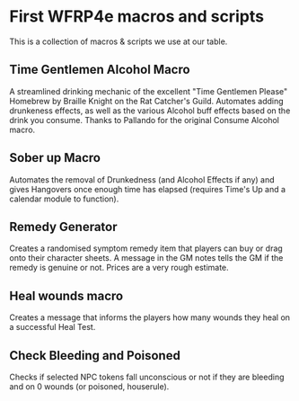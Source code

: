 # First WFRP4e macros and scripts
This is a collection of macros & scripts we use at our table.
## Time Gentlemen Alcohol Macro
A streamlined drinking mechanic of the excellent "Time Gentlemen Please" Homebrew by Braille Knight on the Rat Catcher's Guild. Automates adding drunkeness effects, as well as the various Alcohol buff effects based on the drink you consume. Thanks to Pallando for the original Consume Alcohol macro.
## Sober up Macro 
Automates the removal of Drunkedness (and Alcohol Effects if any) and gives Hangovers once enough time has elapsed (requires Time's Up and a calendar module to function).
## Remedy Generator
Creates a randomised symptom remedy item that players can buy or drag onto their character sheets. A message in the GM notes tells the GM if the remedy is genuine or not. Prices are a very rough estimate.
## Heal wounds macro
Creates a message that informs the players how many wounds they heal on a successful Heal Test.
## Check Bleeding and Poisoned
Checks if selected NPC tokens fall unconscious or not if they are bleeding and on 0 wounds (or poisoned, houserule).

